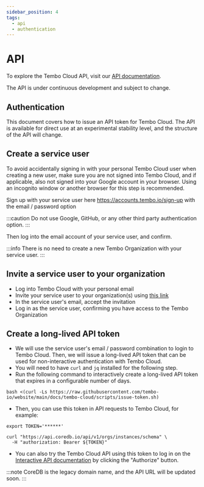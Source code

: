 ```yaml
---
sidebar_position: 4
tags:
  - api
  - authentication
---
```


# API

To explore the Tembo Cloud API, visit our [API documentation](/platform-api).

The API is under continuous development and subject to change.

## Authentication

This document covers how to issue an API token for Tembo Cloud. The API is available for direct use at an experimental stability level, and the structure of the API will change.

## Create a service user

To avoid accidentally signing in with your personal Tembo Cloud user when creating a new user, make sure you are not signed into Tembo Cloud, and if applicable, also not signed into your Google account in your browser. Using an incognito window or another browser for this step is recommended.

Sign up with your service user here https://accounts.tembo.io/sign-up with the email / password option

:::caution
Do not use Google, GitHub, or any other third party authentication option.
:::

Then log into the email account of your service user, and confirm.

:::info
There is no need to create a new Tembo Organization with your service user.
:::

## Invite a service user to your organization

- Log into Tembo Cloud with your personal email
- Invite your service user to your organization(s) using [this link](https://accounts.tembo.io/organization)
- In the service user's email, accept the invitation
- Log in as the service user, confirming you have access to the Tembo Organization

## Create a long-lived API token

- We will use the service user's email / password combination to login to Tembo Cloud. Then, we will issue a long-lived API token that can be used for non-interactive authentication with Tembo Cloud.
- You will need to have `curl` and `jq` installed for the following step.
- Run the following command to interactively create a long-lived API token that expires in a configurable number of days.

```shell
bash <(curl -Ls https://raw.githubusercontent.com/tembo-io/website/main/docs/tembo-cloud/scripts/issue-token.sh)
```

- Then, you can use this token in API requests to Tembo Cloud, for example:

```shell
export TOKEN='******'

curl "https://api.coredb.io/api/v1/orgs/instances/schema" \
  -H "authorization: Bearer ${TOKEN}"
```

- You can also try the Tembo Cloud API using this token to log in on the [Interactive API documentation](https://api.coredb.io/swagger-ui/) by clicking the "Authorize" button.

:::note
CoreDB is the legacy domain name, and the API URL will be updated soon.
:::
